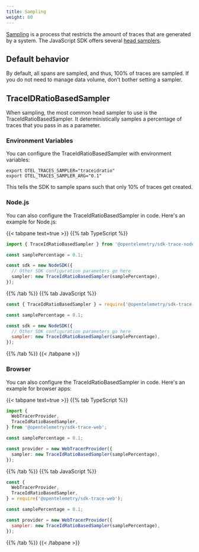 ```yaml
---
title: Sampling
weight: 80
---
```


[Sampling](/docs/concepts/sampling/) is a process that restricts the amount of
traces that are generated by a system. The JavaScript SDK offers several
[head samplers](/docs/concepts/sampling#head-sampling).

## Default behavior

By default, all spans are sampled, and thus, 100% of traces are sampled. If you
do not need to manage data volume, don't bother setting a sampler.

## TraceIDRatioBasedSampler

When sampling, the most common head sampler to use is the
TraceIdRatioBasedSampler. It deterministically samples a percentage of traces
that you pass in as a parameter.

### Environment Variables

You can configure the TraceIdRatioBasedSampler with environment variables:

```shell
export OTEL_TRACES_SAMPLER="traceidratio"
export OTEL_TRACES_SAMPLER_ARG="0.1"
```

This tells the SDK to sample spans such that only 10% of traces get created.

### Node.js

You can also configure the TraceIdRatioBasedSampler in code. Here's an example
for Node.js:

{{< tabpane text=true >}} {{% tab TypeScript  %}}

```ts
import { TraceIdRatioBasedSampler } from '@opentelemetry/sdk-trace-node';

const samplePercentage = 0.1;

const sdk = new NodeSDK({
  // Other SDK configuration parameters go here
  sampler: new TraceIdRatioBasedSampler(samplePercentage),
});
```

{{% /tab %}} {{% tab JavaScript  %}}

```js
const { TraceIdRatioBasedSampler } = require('@opentelemetry/sdk-trace-node');

const samplePercentage = 0.1;

const sdk = new NodeSDK({
  // Other SDK configuration parameters go here
  sampler: new TraceIdRatioBasedSampler(samplePercentage),
});
```

{{% /tab %}} {{< /tabpane >}}

### Browser

You can also configure the TraceIdRatioBasedSampler in code. Here's an example
for browser apps:

{{< tabpane text=true >}} {{% tab TypeScript  %}}

```ts
import {
  WebTracerProvider,
  TraceIdRatioBasedSampler,
} from '@opentelemetry/sdk-trace-web';

const samplePercentage = 0.1;

const provider = new WebTracerProvider({
  sampler: new TraceIdRatioBasedSampler(samplePercentage),
});
```

{{% /tab %}} {{% tab JavaScript  %}}

```js
const {
  WebTracerProvider,
  TraceIdRatioBasedSampler,
} = require('@opentelemetry/sdk-trace-web');

const samplePercentage = 0.1;

const provider = new WebTracerProvider({
  sampler: new TraceIdRatioBasedSampler(samplePercentage),
});
```

{{% /tab %}} {{< /tabpane >}}
